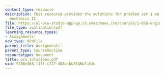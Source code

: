 ```yaml
---
content_type: resource
description: This resource provides the solutions for problem set 1 on engineering
  mechanics II.
file: https://ol-ocw-studio-app-qa.s3.amazonaws.com/courses/1-060-engineering-mechanics-ii-spring-2006/5288e468f1ffc727d83bbb8546b7a63c_ps1_solutions.pdf
file_type: application/pdf
learning_resource_types:
- Assignments
ocw_type: OCWFile
parent_title: Assignments
parent_type: CourseSection
resourcetype: Document
title: ps1_solutions.pdf
uid: 5288e468-f1ff-c727-d83b-bb8546b7a63c
---
```

